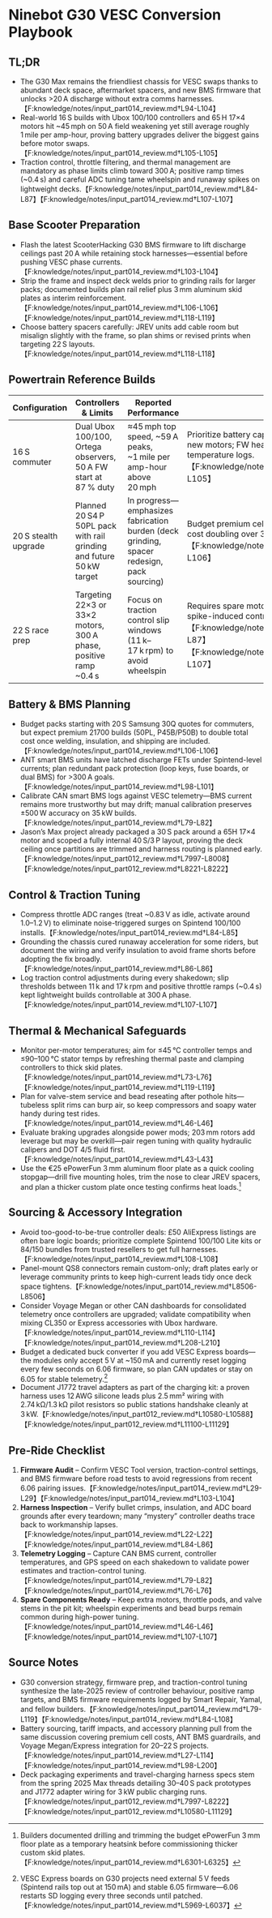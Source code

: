 # Ninebot G30 VESC Conversion Playbook

## TL;DR
- The G30 Max remains the friendliest chassis for VESC swaps thanks to abundant deck space, aftermarket spacers, and new BMS firmware that unlocks >20 A discharge without extra comms harnesses.【F:knowledge/notes/input_part014_review.md†L94-L104】
- Real-world 16 S builds with Ubox 100/100 controllers and 65 H 17×4 motors hit ~45 mph on 50 A field weakening yet still average roughly 1 mile per amp-hour, proving battery upgrades deliver the biggest gains before motor swaps.【F:knowledge/notes/input_part014_review.md†L105-L105】
- Traction control, throttle filtering, and thermal management are mandatory as phase limits climb toward 300 A; positive ramp times (~0.4 s) and careful ADC tuning tame wheelspin and runaway spikes on lightweight decks.【F:knowledge/notes/input_part014_review.md†L84-L87】【F:knowledge/notes/input_part014_review.md†L107-L107】

## Base Scooter Preparation
- Flash the latest ScooterHacking G30 BMS firmware to lift discharge ceilings past 20 A while retaining stock harnesses—essential before pushing VESC phase currents.【F:knowledge/notes/input_part014_review.md†L103-L104】
- Strip the frame and inspect deck welds prior to grinding rails for larger packs; documented builds plan rail relief plus 3 mm aluminum skid plates as interim reinforcement.【F:knowledge/notes/input_part014_review.md†L106-L106】【F:knowledge/notes/input_part014_review.md†L118-L119】
- Choose battery spacers carefully: JREV units add cable room but misalign slightly with the frame, so plan shims or revised prints when targeting 22 S layouts.【F:knowledge/notes/input_part014_review.md†L118-L118】

## Powertrain Reference Builds
| Configuration | Controllers & Limits | Reported Performance | Notes |
| --- | --- | --- | --- |
| 16 S commuter | Dual Ubox 100/100, Ortega observers, 50 A FW start at 87 % duty | ≈45 mph top speed, ~59 A peaks, ~1 mile per amp-hour above 20 mph | Prioritize battery capacity and cooling before chasing new motors; FW headroom exists but watch temperature logs.【F:knowledge/notes/input_part014_review.md†L105-L105】 |
| 20 S stealth upgrade | Planned 20 S4 P 50PL pack with rail grinding and future 50 kW target | In progress—emphasizes fabrication burden (deck grinding, spacer redesign, pack sourcing) | Budget premium cells (50PL/P45B) and labor; expect cost doubling over 30Q baselines.【F:knowledge/notes/input_part014_review.md†L106-L106】 |
| 22 S race prep | Targeting 22×3 or 33×2 motors, 300 A phase, positive ramp ~0.4 s | Focus on traction control slip windows (11 k–17 k rpm) to avoid wheelspin | Requires spare motors and throttle filtering to mitigate spike-induced controller shutdowns.【F:knowledge/notes/input_part014_review.md†L84-L87】【F:knowledge/notes/input_part014_review.md†L107-L107】 |

## Battery & BMS Planning
- Budget packs starting with 20 S Samsung 30Q quotes for commuters, but expect premium 21700 builds (50PL, P45B/P50B) to double total cost once welding, insulation, and shipping are included.【F:knowledge/notes/input_part014_review.md†L106-L106】
- ANT smart BMS units have latched discharge FETs under Spintend-level currents; plan redundant pack protection (loop keys, fuse boards, or dual BMS) for >300 A goals.【F:knowledge/notes/input_part014_review.md†L98-L101】
- Calibrate CAN smart BMS logs against VESC telemetry—BMS current remains more trustworthy but may drift; manual calibration preserves ±500 W accuracy on 35 kW builds.【F:knowledge/notes/input_part014_review.md†L79-L82】
- Jason’s Max project already packaged a 30 S pack around a 65H 17×4 motor and scoped a fully internal 40 S/3 P layout, proving the deck ceiling once partitions are trimmed and harness routing is planned early.【F:knowledge/notes/input_part012_review.md†L7997-L8008】【F:knowledge/notes/input_part012_review.md†L8221-L8222】

## Control & Traction Tuning
- Compress throttle ADC ranges (treat ~0.83 V as idle, activate around 1.0–1.2 V) to eliminate noise-triggered surges on Spintend 100/100 installs.【F:knowledge/notes/input_part014_review.md†L84-L85】
- Grounding the chassis cured runaway acceleration for some riders, but document the wiring and verify insulation to avoid frame shorts before adopting the fix broadly.【F:knowledge/notes/input_part014_review.md†L86-L86】
- Log traction control adjustments during every shakedown; slip thresholds between 11 k and 17 k rpm and positive throttle ramps (~0.4 s) kept lightweight builds controllable at 300 A phase.【F:knowledge/notes/input_part014_review.md†L107-L107】

## Thermal & Mechanical Safeguards
- Monitor per-motor temperatures; aim for ≤45 °C controller temps and ≤90–100 °C stator temps by refreshing thermal paste and clamping controllers to thick skid plates.【F:knowledge/notes/input_part014_review.md†L73-L76】【F:knowledge/notes/input_part014_review.md†L119-L119】
- Plan for valve-stem service and bead reseating after pothole hits—tubeless split rims can burp air, so keep compressors and soapy water handy during test rides.【F:knowledge/notes/input_part014_review.md†L46-L46】
- Evaluate braking upgrades alongside power mods; 203 mm rotors add leverage but may be overkill—pair regen tuning with quality hydraulic calipers and DOT 4/5 fluid first.【F:knowledge/notes/input_part014_review.md†L43-L43】
- Use the €25 ePowerFun 3 mm aluminum floor plate as a quick cooling stopgap—drill five mounting holes, trim the nose to clear JREV spacers, and plan a thicker custom plate once testing confirms heat loads.[^epowerfun]

## Sourcing & Accessory Integration
- Avoid too-good-to-be-true controller deals: £50 AliExpress listings are often bare logic boards; prioritize complete Spintend 100/100 Lite kits or 84/150 bundles from trusted resellers to get full harnesses.【F:knowledge/notes/input_part014_review.md†L108-L108】
- Panel-mount QS8 connectors remain custom-only; draft plates early or leverage community prints to keep high-current leads tidy once deck space tightens.【F:knowledge/notes/input_part014_review.md†L8506-L8506】
- Consider Voyage Megan or other CAN dashboards for consolidated telemetry once controllers are upgraded; validate compatibility when mixing CL350 or Express accessories with Ubox hardware.【F:knowledge/notes/input_part014_review.md†L110-L114】【F:knowledge/notes/input_part014_review.md†L208-L210】
- Budget a dedicated buck converter if you add VESC Express boards—the modules only accept 5 V at ~150 mA and currently reset logging every few seconds on 6.06 firmware, so plan CAN updates or stay on 6.05 for stable telemetry.[^express_power]
- Document J1772 travel adapters as part of the charging kit: a proven harness uses 12 AWG silicone leads plus 2.5 mm² wiring with 2.74 kΩ/1.3 kΩ pilot resistors so public stations handshake cleanly at 3 kW.【F:knowledge/notes/input_part012_review.md†L10580-L10588】【F:knowledge/notes/input_part012_review.md†L11100-L11129】

## Pre-Ride Checklist
1. **Firmware Audit** – Confirm VESC Tool version, traction-control settings, and BMS firmware before road tests to avoid regressions from recent 6.06 pairing issues.【F:knowledge/notes/input_part014_review.md†L29-L29】【F:knowledge/notes/input_part014_review.md†L103-L104】
2. **Harness Inspection** – Verify bullet crimps, insulation, and ADC board grounds after every teardown; many “mystery” controller deaths trace back to workmanship lapses.【F:knowledge/notes/input_part014_review.md†L22-L22】【F:knowledge/notes/input_part014_review.md†L84-L86】
3. **Telemetry Logging** – Capture CAN BMS current, controller temperatures, and GPS speed on each shakedown to validate power estimates and traction-control tuning.【F:knowledge/notes/input_part014_review.md†L79-L82】【F:knowledge/notes/input_part014_review.md†L76-L76】
4. **Spare Components Ready** – Keep extra motors, throttle pods, and valve stems in the pit kit; wheelspin experiments and bead burps remain common during high-power tuning.【F:knowledge/notes/input_part014_review.md†L46-L46】【F:knowledge/notes/input_part014_review.md†L107-L107】

## Source Notes
- G30 conversion strategy, firmware prep, and traction-control tuning synthesize the late-2025 review of controller behaviour, positive ramp targets, and BMS firmware requirements logged by Smart Repair, Yamal, and fellow builders.【F:knowledge/notes/input_part014_review.md†L79-L119】【F:knowledge/notes/input_part014_review.md†L84-L108】
- Battery sourcing, tariff impacts, and accessory planning pull from the same discussion covering premium cell costs, ANT BMS guardrails, and Voyage Megan/Express integration for 20–22 S projects.【F:knowledge/notes/input_part014_review.md†L27-L114】【F:knowledge/notes/input_part014_review.md†L98-L200】
- Deck packaging experiments and travel-charging harness specs stem from the spring 2025 Max threads detailing 30–40 S pack prototypes and J1772 adapter wiring for 3 kW public charging runs.【F:knowledge/notes/input_part012_review.md†L7997-L8222】【F:knowledge/notes/input_part012_review.md†L10580-L11129】
[^epowerfun]: Builders documented drilling and trimming the budget ePowerFun 3 mm floor plate as a temporary heatsink before commissioning thicker custom skid plates.【F:knowledge/notes/input_part014_review.md†L6301-L6325】
[^express_power]: VESC Express boards on G30 projects need external 5 V feeds (Spintend rails top out at 150 mA) and stable 6.05 firmware—6.06 restarts SD logging every three seconds until patched.【F:knowledge/notes/input_part014_review.md†L5969-L6037】
